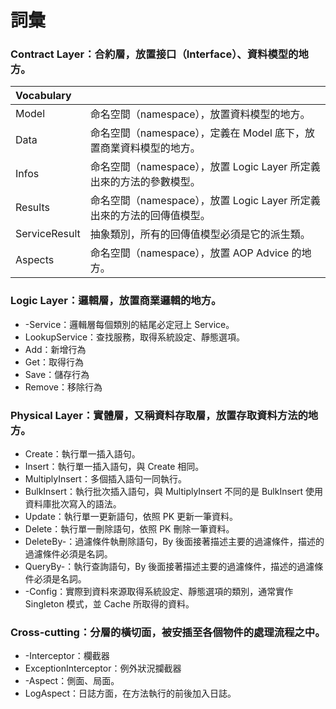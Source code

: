 # 詞彙

### Contract Layer：合約層，放置接口（Interface）、資料模型的地方。

|Vocabulary|   |
|:--|:--|
|Model|命名空間（namespace），放置資料模型的地方。|
|Data|命名空間（namespace），定義在 Model 底下，放置商業資料模型的地方。|
|Infos|命名空間（namespace），放置 Logic Layer 所定義出來的方法的參數模型。|
|Results|命名空間（namespace），放置 Logic Layer 所定義出來的方法的回傳值模型。|
|ServiceResult|抽象類別，所有的回傳值模型必須是它的派生類。|
|Aspects|命名空間（namespace），放置 AOP Advice 的地方。|

### Logic Layer：邏輯層，放置商業邏輯的地方。

- -Service：邏輯層每個類別的結尾必定冠上 Service。
- LookupService：查找服務，取得系統設定、靜態選項。
- Add：新增行為
- Get：取得行為
- Save：儲存行為
- Remove：移除行為

### Physical Layer：實體層，又稱資料存取層，放置存取資料方法的地方。

- Create：執行單一插入語句。
- Insert：執行單一插入語句，與 Create 相同。
- MultiplyInsert：多個插入語句一同執行。
- BulkInsert：執行批次插入語句，與 MultiplyInsert 不同的是 BulkInsert 使用資料庫批次寫入的語法。
- Update：執行單一更新語句，依照 PK 更新一筆資料。
- Delete：執行單一刪除語句，依照 PK 刪除一筆資料。
- DeleteBy-：過濾條件執刪除語句，By 後面接著描述主要的過濾條件，描述的過濾條件必須是名詞。
- QueryBy-：執行查詢語句，By 後面接著描述主要的過濾條件，描述的過濾條件必須是名詞。
- -Config：實際到資料來源取得系統設定、靜態選項的類別，通常實作 Singleton 模式，並 Cache 所取得的資料。

### Cross-cutting：分層的橫切面，被安插至各個物件的處理流程之中。

- -Interceptor：欄截器
- ExceptionInterceptor：例外狀況攔截器
- -Aspect：側面、局面。
- LogAspect：日誌方面，在方法執行的前後加入日誌。
